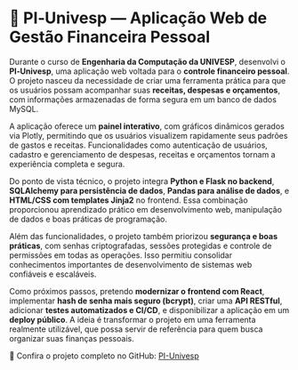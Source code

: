 # 💼 PI‑Univesp — Aplicação Web de Gestão Financeira Pessoal

Durante o curso de **Engenharia da Computação da UNIVESP**, desenvolvi o **PI‑Univesp**, uma aplicação web voltada para o **controle financeiro pessoal**. O projeto nasceu da necessidade de criar uma ferramenta prática para que os usuários possam acompanhar suas **receitas, despesas e orçamentos**, com informações armazenadas de forma segura em um banco de dados MySQL.

A aplicação oferece um **painel interativo**, com gráficos dinâmicos gerados via Plotly, permitindo que os usuários visualizem rapidamente seus padrões de gastos e receitas. Funcionalidades como autenticação de usuários, cadastro e gerenciamento de despesas, receitas e orçamentos tornam a experiência completa e segura.

Do ponto de vista técnico, o projeto integra **Python e Flask no backend**, **SQLAlchemy para persistência de dados**, **Pandas para análise de dados**, e **HTML/CSS com templates Jinja2** no frontend. Essa combinação proporcionou aprendizado prático em desenvolvimento web, manipulação de dados e boas práticas de programação.

Além das funcionalidades, o projeto também priorizou **segurança e boas práticas**, com senhas criptografadas, sessões protegidas e controle de permissões em todas as operações. Isso permitiu consolidar conhecimentos importantes de desenvolvimento de sistemas web confiáveis e escaláveis.

Como próximos passos, pretendo **modernizar o frontend com React**, implementar **hash de senha mais seguro (bcrypt)**, criar uma **API RESTful**, adicionar **testes automatizados e CI/CD**, e disponibilizar a aplicação em um **deploy público**. A ideia é transformar o projeto em uma ferramenta realmente utilizável, que possa servir de referência para quem busca organizar suas finanças pessoais.

🔗 Confira o projeto completo no GitHub: [PI-Univesp](https://github.com/mateus-schiavi/PI-Univesp)
